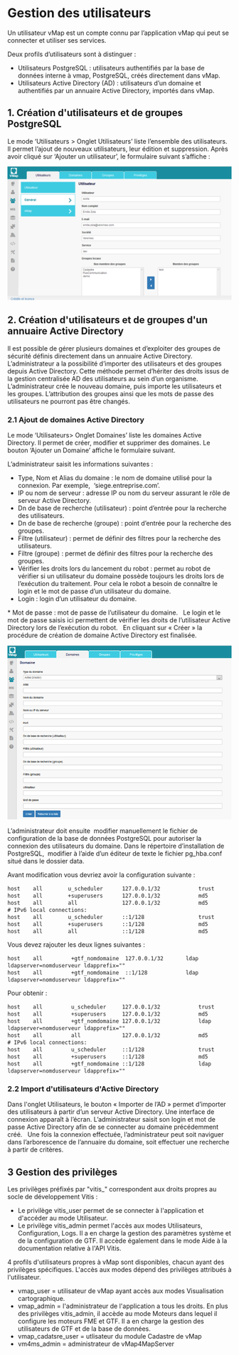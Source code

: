 # Gestion des utilisateurs

Un utilisateur vMap est un compte connu par l’application vMap qui peut
se connecter et utiliser ses services.

Deux profils d’utilisateurs sont à distinguer :

-   Utilisateurs PostgreSQL : utilisateurs authentifiés par la base de
    données interne à vmap, PostgreSQL, créés directement dans vMap.
-   Utilisateurs Active Directory (AD) : utilisateurs d’un domaine et
    authentifiés par un annuaire Active Directory, importés dans vMap.

## 1. Création d'utilisateurs et de groupes PostgreSQL

Le mode ‘Utilisateurs &gt; Onglet Utilisateurs’ liste l’ensemble des
utilisateurs. Il permet l’ajout de nouveaux utilisateurs, leur édition
et suppression. Après avoir cliqué sur ‘Ajouter un utilisateur’, le
formulaire suivant s’affiche :

![image](../images/vitis_formulaire_users.png)

## 2. Création d'utilisateurs et de groupes d'un annuaire Active Directory

Il est possible de gérer plusieurs domaines et d’exploiter des groupes
de sécurité définis directement dans un annuaire Active Directory.  
L’administrateur a la possibilité d’importer des utilisateurs et des
groupes depuis Active Directory. Cette méthode permet d’hériter des
droits issus de la gestion centralisée AD des utilisateurs au sein d’un
organisme.   L’administrateur crée le nouveau domaine, puis importe les
utilisateurs et les groupes. L’attribution des groupes ainsi que les
mots de passe des utilisateurs ne pourront pas être changés.

### 2.1 Ajout de domaines Active Directory

Le mode ‘Utilisateurs&gt; Onglet Domaines’ liste les domaines Active
Directory. Il permet de créer, modifier et supprimer des domaines. Le
bouton ‘Ajouter un Domaine’ affiche le formulaire suivant.

L’administrateur saisit les informations suivantes :

-   Type, Nom et Alias du domaine : le nom de domaine utilisé pour
    la connexion. Par exemple,  ‘siege.entreprise.com’.
-   IP ou nom de serveur : adresse IP ou nom du serveur assurant le rôle
    de serveur Active Directory.
-   Dn de base de recherche (utilisateur) : point d’entrée pour la
    recherche des utilisateurs.
-   Dn de base de recherche (groupe) : point d’entrée pour la recherche
    des groupes.
-   Filtre (utilisateur) : permet de définir des filtres pour la
    recherche des utilisateurs.
-   Filtre (groupe) : permet de définir des filtres pour la recherche
    des groupes.
-   Vérifier les droits lors du lancement du robot : permet au robot de
    vérifier si un utilisateur du domaine possède toujours les droits
    lors de l’exécution du traitement. Pour cela le robot a besoin de
    connaître le login et le mot de passe d’un utilisateur du domaine.
-   Login : login d’un utilisateur du domaine.

\* Mot de passe : mot de passe de l’utilisateur du domaine.   Le login
et le mot de passe saisis ici permettent de vérifier les droits de
l’utilisateur Active Directory lors de l’exécution du robot.   En
cliquant sur « Créer » la procédure de création de domaine Active
Directory est finalisée.  

![image](../images/vmap_AD.png)

L’administrateur doit ensuite  modifier manuellement le fichier de
configuration de la base de données PostgreSQL pour autoriser la
connexion des utilisateurs du domaine. Dans le répertoire d’installation
de PostgreSQL,  modifier à l’aide d’un éditeur de texte le fichier
pg_hba.conf situé dans le dossier data.

Avant modification vous devriez avoir la configuration suivante :

```
host    all        u_scheduler      127.0.0.1/32            trust
host    all        +superusers      127.0.0.1/32            md5
host    all        all              127.0.0.1/32            md5
# IPv6 local connections:
host    all        u_scheduler      ::1/128                 trust
host    all        +superusers      ::1/128                 md5
host    all        all              ::1/128                 md5
```

Vous devez rajouter les deux lignes suivantes :

```
host    all         +gtf_nomdomaine  127.0.0.1/32       ldap ldapserver=nomduserveur ldapprefix=""
host    all         +gtf_nomdomaine  ::1/128            ldap ldapserver=nomduserveur ldapprefix=""
```

Pour obtenir :

```
host    all         u_scheduler     127.0.0.1/32            trust
host    all         +superusers     127.0.0.1/32            md5
host    all         +gtf_nomdomaine 127.0.0.1/32            ldap ldapserver=nomduserveur ldapprefix=""
host    all         all             127.0.0.1/32            md5
# IPv6 local connections:
host    all         u_scheduler     ::1/128                 trust
host    all         +superusers     ::1/128                 md5
host    all         +gtf_nomdomaine ::1/128                 ldap ldapserver=nomduserveur ldapprefix=""
```

### 2.2 Import d'utilisateurs d'Active Directory

Dans l'onglet Utilisateurs, le bouton « Importer de l’AD » permet
d’importer des utilisateurs à partir d’un serveur Active Directory. Une
interface de connexion apparaît à l’écran. L’administrateur saisit son
login et mot de passe Active Directory afin de se connecter au domaine
précédemment créé.   Une fois la connexion effectuée, l’administrateur
peut soit naviguer dans l’arborescence de l’annuaire du domaine, soit
effectuer une recherche à partir de critères.

## 3 Gestion des privilèges

Les privilèges préfixés par "vitis_" correspondent aux droits propres
au socle de développement Vitis :

-   Le privilège vitis_user permet de se connecter à l'application et
    d'accéder au mode Utilisateur.
-   Le privilège vitis_admin permet l'accès aux modes Utilisateurs,
    Configuration, Logs. Il a en charge la gestion des paramètres
    système et de la configuration de GTF. Il accède également dans le
    mode Aide à la documentation relative à l'API Vitis.

4 profils d'utilisateurs propres à vMap sont disponibles, chacun ayant
des privilèges spécifiques. L'accès aux modes dépend des privilèges
attribués à l'utilisateur.

-   vmap_user = utilisateur de vMap ayant accès aux modes
    Visualisation cartographique.
-   vmap_admin = l'administrateur de l'application a tous les droits.
    En plus des privilèges vitis_admin, il accède au mode Moteurs dans
    lequel il configure les moteurs FME et GTF. Il a en charge la
    gestion des utilisateurs de GTF et de la base de données.
-   vmap_cadatsre_user = utlisateur du module Cadastre de vMap
-   vm4ms_admin = administrateur de vMap4MapServer
